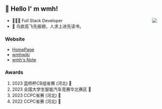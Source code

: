 ##  👋 Hello I' m wmh!

<img align="right" src="https://github-readme-stats.vercel.app/api?username=wmh1024&show_icons=true&icon_color=CE1D2D&text_color=718096&bg_color=ffffff" />

- 👨🏻‍💻 Full Stack Developer
- 📝 鸟欲高飞先振翅，人求上进先读书。

### Website

- [HomePage](https://home.wmhwiki.cn)
- [wmhwiki](https://wmhwiki.cn)
- [wmh's Note](https://note.wmhwiki.cn)

### Awards

1. 2023 蓝桥杯CB组省赛 (河北) 🥇
2. 2023 全国大学生智能汽车竞赛华北赛区 🥈
3. 2023 CCPC省赛 (河北) 🥉
4. 2022 CCPC省赛 (河北) 🥉
